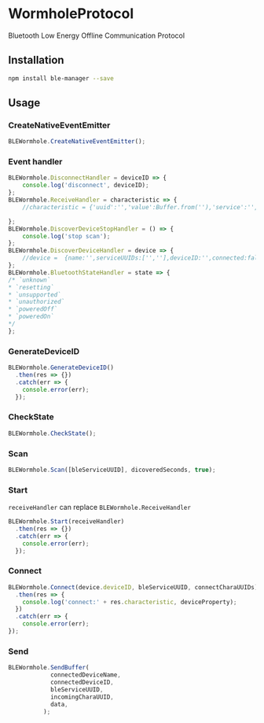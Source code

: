 # WormholeProtocol
Bluetooth Low Energy Offline Communication Protocol

## Installation
```bash
npm install ble-manager --save
```

## Usage
### CreateNativeEventEmitter
```javascript
BLEWormhole.CreateNativeEventEmitter();
```
### Event handler
```javascript
BLEWormhole.DisconnectHandler = deviceID => {
    console.log('disconnect', deviceID);
};
BLEWormhole.ReceiveHandler = characteristic => {
    //characteristic = {'uuid':'','value':Buffer.from(''),'service':'','device':''}

};
BLEWormhole.DiscoverDeviceStopHandler = () => {
    console.log('stop scan');
};
BLEWormhole.DiscoverDeviceHandler = device => {
    //device =  {name:'',serviceUUIDs:['',''],deviceID:'',connected:false}
};
BLEWormhole.BluetoothStateHandler = state => {
/* `unknown`
* `resetting`
* `unsupported`
* `unauthorized`
* `poweredOff`
* `poweredOn`
*/
};

```
### GenerateDeviceID
```javascript
BLEWormhole.GenerateDeviceID()
  .then(res => {})
  .catch(err => {
    console.error(err);
  });
```
### CheckState
```javascript
BLEWormhole.CheckState();
```
### Scan
```javascript
BLEWormhole.Scan([bleServiceUUID], dicoveredSeconds, true);
```
### Start
`receiveHandler` can replace `BLEWormhole.ReceiveHandler`
```javascript
BLEWormhole.Start(receiveHandler)
  .then(res => {})
  .catch(err => {
    console.error(err);
  });
```
### Connect
```javascript
BLEWormhole.Connect(device.deviceID, bleServiceUUID, connectCharaUUIDs)
  .then(res => {
    console.log('connect:' + res.characteristic, deviceProperty);
  })
  .catch(err => {
    console.error(err);
});
```
### Send
```javascript
BLEWormhole.SendBuffer(
            connectedDeviceName,
            connectedDeviceID,
            bleServiceUUID,
            incomingCharaUUID,
            data,
          );
```
